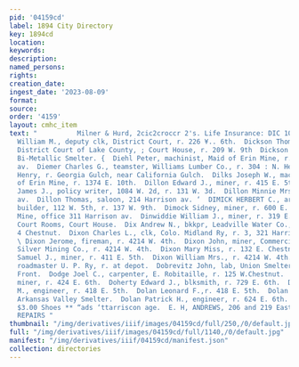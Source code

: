 ```yaml
---
pid: '04159cd'
label: 1894 City Directory
key: 1894cd
location: 
keywords: 
description: 
named_persons: 
rights: 
creation_date: 
ingest_date: '2023-08-09'
format: 
source: 
order: '4159'
layout: cmhc_item
text: "          Milner & Hurd, 2cic2croccr 2's. Life Insurance: DIC 104 DOL”  Dickinson
  William M., deputy clk, District Court, r. 226 ¥.. 6th.  Dickson Thomas A., judge,
  District Court of Lake County, ; Court House, r. 209 W. 9th  Dickson William, wks.
  Bi-Metallic Smelter. {  Diehl Peter, machinist, Maid of Erin Mine, r. 103 8. Toledo:
  av.  Diemer Charles G., teamster, Williams Lumber Co., r. 304 : N. Hemlock. i  Dietrich
  Henry, r. Georgia Gulch, near California Gulch.  Dilks Joseph W., machinist, Maid
  of Erin Mine, r. 1374 E. 10th.  Dillon Edward J., miner, r. 415 E. 5th.  Dillon
  James J., policy writer, 1084 W. 2d, r. 131 W. 3d.  Dillon Minnie Mrs., r. 124 Harrison
  av.  Dillon Thomas, saloon, 214 Harrison av. ‘  DIMICK HERBERT C., architect and
  builder, 112 W. 5th, r. 137 W. 9th.  Dimock Sidney, miner, r. 600 E. 9th.  Dinero
  Mine, office 311 Harrison av.  Dinwiddie William J., miner, r. 319 E. 5th.  District
  Court Rooms, Court House.  Dix Andrew N., bkkpr, Leadville Water Co., r. 314 W.
  4 Chestnut.  Dixon Charles L., clk, Colo. Midland Ry, r. 3, 321 Harri- : son av
  \ Dixon Jerome, fireman, r. 4214 W. 4th.  Dixon John, miner, Commercial Gold and
  Silver Mining Co., r. 4214 W. 4th.  Dixon Mary Miss, r. 132 E. Chestnut.  Dixon
  Samuel J., miner, r. 411 E. 5th.  Dixon William Mrs., r. 4214 W. 4th.  Dobbins Patrick,
  roadmaster U. P. Ry, r. at depot.  Dobrevitz John, lab, Union Smelter, r. 225 W.
  Front.  Dodge Joel C., carpenter, E. Robitaille, r. 125 W.Chestnut.  Dodredge John,
  miner, r. 424 E. 6th.  Doherty Edward J., blksmith, r. 729 E. 6th.  Dolan Frank
  M., engineer, r. 418 E. 5th.  Dolan Leonard F.,r. 418 E. 5th.  Dolan Martin, feeder,
  Arkansas Valley Smelter.  Dolan Patrick H., engineer, r. 624 E. 6th.  Buy Jas. Means’
  $3.00 Shoes ** “ads ‘ttarriscon age.  E. H, ANDREWS, 206 and 219 East Sixth ms STOVE
  REPAIRS "
thumbnail: "/img/derivatives/iiif/images/04159cd/full/250,/0/default.jpg"
full: "/img/derivatives/iiif/images/04159cd/full/1140,/0/default.jpg"
manifest: "/img/derivatives/iiif/04159cd/manifest.json"
collection: directories
---
```

